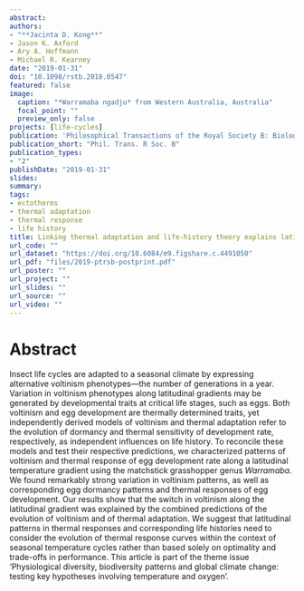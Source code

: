 ```yaml
---
abstract: 
authors:
- "**Jacinta D. Kong**"
- Jason K. Axford
- Ary A. Hoffmann 
- Michael R. Kearney
date: "2019-01-31"
doi: "10.1098/rstb.2018.0547"
featured: false
image:
  caption: "*Warramaba ngadju* from Western Australia, Australia"
  focal_point: ""
  preview_only: false
projects: [life-cycles]
publication: 'Philosophical Transactions of the Royal Society B: Biological Sciences'
publication_short: "Phil. Trans. R Soc. B"
publication_types:
- "2"
publishDate: "2019-01-31"
slides: 
summary: 
tags:
- ectotherms
- thermal adaptation
- thermal response
- life history
title: Linking thermal adaptation and life-history theory explains latitudinal patterns of voltinism
url_code: ""
url_dataset: "https://doi.org/10.6084/m9.figshare.c.4491050"
url_pdf: "files/2019-ptrsb-postprint.pdf"
url_poster: ""
url_project: ""
url_slides: ""
url_source: ""
url_video: ""
---
```


# Abstract

Insect life cycles are adapted to a seasonal climate by expressing alternative voltinism phenotypes—the number of generations in a year. Variation in voltinism phenotypes along latitudinal gradients may be generated by developmental traits at critical life stages, such as eggs. Both voltinism and egg development are thermally determined traits, yet independently derived models of voltinism and thermal adaptation refer to the evolution of dormancy and thermal sensitivity of development rate, respectively, as independent influences on life history. To reconcile these models and test their respective predictions, we characterized patterns of voltinism and thermal response of egg development rate along a latitudinal temperature gradient using the matchstick grasshopper genus *Warramaba*. We found remarkably strong variation in voltinism patterns, as well as corresponding egg dormancy patterns and thermal responses of egg development. Our results show that the switch in voltinism along the latitudinal gradient was explained by the combined predictions of the evolution of voltinism and of thermal adaptation. We suggest that latitudinal patterns in thermal responses and corresponding life histories need to consider the evolution of thermal response curves within the context of seasonal temperature cycles rather than based solely on optimality and trade-offs in performance. This article is part of the theme issue ‘Physiological diversity, biodiversity patterns and global climate change: testing key hypotheses involving temperature and oxygen’.
